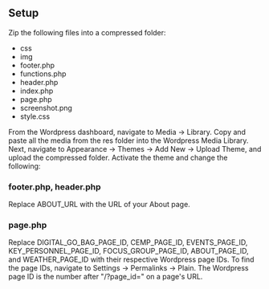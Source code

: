 ## Setup
Zip the following files into a compressed folder:
- css
- img
- footer.php
- functions.php
- header.php
- index.php
- page.php
- screenshot.png
- style.css

From the Wordpress dashboard, navigate to Media -> Library. Copy and paste all the media from the res folder into the Wordpress Media Library. Next, navigate to Appearance -> Themes -> Add New -> Upload Theme, and upload the compressed folder. Activate the theme and change the following:
### footer.php, header.php
Replace ABOUT_URL with the URL of your About page.

### page.php
Replace DIGITAL_GO_BAG_PAGE_ID, CEMP_PAGE_ID, EVENTS_PAGE_ID, KEY_PERSONNEL_PAGE_ID, FOCUS_GROUP_PAGE_ID, ABOUT_PAGE_ID, and WEATHER_PAGE_ID with their respective Wordpress page IDs. To find the page IDs, navigate to Settings -> Permalinks -> Plain. The Wordpress page ID is the number after "/?page_id=" on a page's URL.
